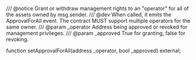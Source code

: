 /// @notice Grant or withdraw management rights to an "operator" for all of the assets owned by msg.sender.
/// @dev When called, it emits the ApprovalForAll event. The contract MUST support multiple operators for the same owner.
/// @param _operator Address being approved or revoked for management privileges.
/// @param _approved True for granting, false for revoking.

function setApprovalForAll(address _operator, bool _approved) external;
